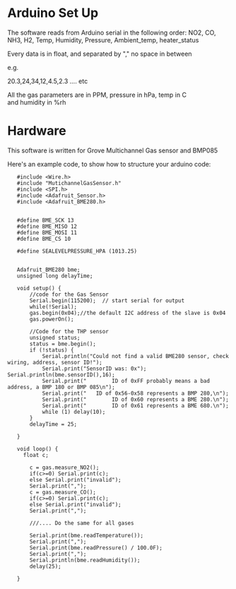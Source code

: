 # Arduino Set Up
The software reads from Arduino serial in the following order:
NO2, CO, NH3, H2, Temp, Humidity, Pressure, Ambient_temp, heater_status

Every data is in float, and separated by "," no space in between

e.g. 

20.3,24,34,12,4.5,2.3  .... etc

All the gas parameters are in PPM, pressure in hPa, temp in C and humidity in %rh

# Hardware

This software is written for Grove Multichannel Gas sensor and BMP085

Here's an example code, to show how to structure your arduino code:

```
   #include <Wire.h>
   #include "MutichannelGasSensor.h"
   #include <SPI.h>
   #include <Adafruit_Sensor.h>
   #include <Adafruit_BME280.h>
   
   
   #define BME_SCK 13
   #define BME_MISO 12
   #define BME_MOSI 11
   #define BME_CS 10
    
   #define SEALEVELPRESSURE_HPA (1013.25)
   
   
   Adafruit_BME280 bme;
   unsigned long delayTime;
   
   void setup() {
       //code for the Gas Sensor
       Serial.begin(115200);  // start serial for output
       while(!Serial); 
       gas.begin(0x04);//the default I2C address of the slave is 0x04
       gas.powerOn();
   
       //Code for the THP sensor
       unsigned status;
       status = bme.begin(); 
       if (!status) {
           Serial.println("Could not find a valid BME280 sensor, check wiring, address, sensor ID!");
           Serial.print("SensorID was: 0x"); Serial.println(bme.sensorID(),16);
           Serial.print("        ID of 0xFF probably means a bad address, a BMP 180 or BMP 085\n");
           Serial.print("   ID of 0x56-0x58 represents a BMP 280,\n");
           Serial.print("        ID of 0x60 represents a BME 280.\n");
           Serial.print("        ID of 0x61 represents a BME 680.\n");
           while (1) delay(10);
       }
       delayTime = 25;
   
   }
   
   void loop() {
     float c;
   
       c = gas.measure_NO2();
       if(c>=0) Serial.print(c);
       else Serial.print("invalid");
       Serial.print(",");
       c = gas.measure_CO();
       if(c>=0) Serial.print(c);
       else Serial.print("invalid");
       Serial.print(",");
   
       ///.... Do the same for all gases
       
       Serial.print(bme.readTemperature());
       Serial.print(",");
       Serial.print(bme.readPressure() / 100.0F);
       Serial.print(",");
       Serial.println(bme.readHumidity());
       delay(25);
   
   }

```
